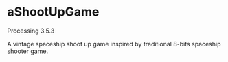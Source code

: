 # aShootUpGame

Processing 3.5.3 

A vintage spaceship shoot up game inspired by traditional 8-bits spaceship shooter game.
